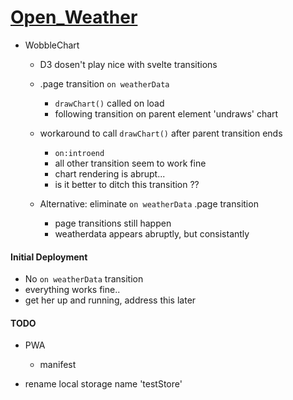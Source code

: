 # [Open_Weather](https://open-weather-robertleroy.vercel.app/)

- WobbleChart
  - D3 dosen't play nice with svelte transitions
  - .page transition `on weatherData`
    - `drawChart()` called on load
    - following transition on parent element 'undraws' chart

  - workaround to call `drawChart()` after parent transition ends
    - `on:introend`
    - all other transition seem to work fine
    - chart rendering is abrupt... 
    - is it better to ditch this transition ??

  - Alternative: eliminate `on weatherData` .page transition
    - page transitions still happen
    - weatherdata appears abruptly, but consistantly

#### Initial Deployment

- No `on weatherData` transition
- everything works fine.. 
- get her up and running, address this later


#### TODO
- PWA
  - manifest

- rename local storage name 'testStore'

